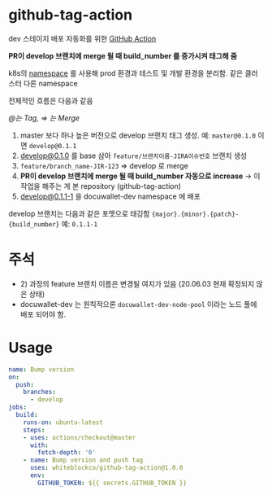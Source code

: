 # github-tag-action

dev 스테이지 배포 자동화를 위한 [GitHub Action](https://github.com/features/actions)

**PR이 develop 브랜치에 merge 될 때 build_number 를 증가시켜 태그해 줌**

k8s의 [namespace](https://kubernetes.io/docs/concepts/overview/working-with-objects/namespaces/) 를 사용해 prod 환경과 테스트 및 개발 환경을 분리함. 같은 클러스터 다른 namespace

전체적인 흐름은 다음과 같음

_@는 Tag, => 는 Merge_

1. master 보다 하나 높은 버전으로 develop 브랜치 태그 생성. 
예: `master@0.1.0` 이면 `develop@0.1.1`
1. develop@0.1.0 를 base 삼아 `feature/브랜치이름-JIRA이슈번호` 브랜치 생성
1. `feature/branch_name-JIR-123` => develop 로 merge 
1. **PR이 develop 브랜치에 merge 될 때 build_number 자동으로 increase** -> 이 작업을 해주는 게 본 repository (github-tag-action)
1. develop@0.1.1-1 을 docuwallet-dev namespace 에 배포 

develop 브랜치는 다음과 같은 포맷으로 태깅함
`{major}.{minor}.{patch}-{build_number}`
예: `0.1.1-1`

# 주석

- 2\) 과정의 feature 브랜치 이름은 변경될 여지가 있음 (20.06.03 현재 확정되지 않은 상태)
- docuwallet-dev 는 원칙적으론 `docuwallet-dev-node-pool` 이라는 노드 풀에 배포 되어야 함. 
 
# Usage

```yaml
name: Bump version
on:
  push:
    branches:
      - develop
jobs:
  build:
    runs-on: ubuntu-latest
    steps:
    - uses: actions/checkout@master
      with:
        fetch-depth: '0'
    - name: Bump version and push tag
      uses: whiteblockco/github-tag-action@1.0.0
      env:
        GITHUB_TOKEN: ${{ secrets.GITHUB_TOKEN }}
```
